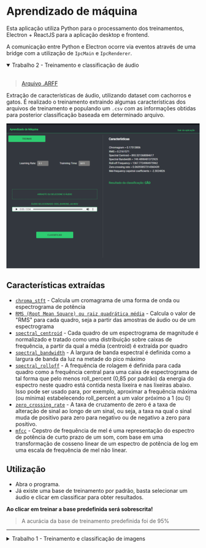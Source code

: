 # Aprendizado de máquina

Esta aplicação utiliza Python para o processamento dos treinamentos, Electron + ReactJS para a aplicação desktop e frontend.

A comunicação entre Python e Electron ocorre via eventos através de uma bridge com a utilização de `IpcMain` e `IpcRenderer`.

<details open>
<summary>Trabalho 2 - Treinamento e classificação de áudio</summary>

<br>

> [Arquivo .ARFF](./python/audio_features.arff)

Extração de características de áudio, utilizando dataset com cachorros e gatos. É realizado o treinamento extraindo algumas características dos arquivos de treinamento e populando um `.csv` com as informações obtidas para posterior classificação baseada em determinado arquivo.

![](docs/screenshots/work2.png)

## Características extraídas

- [`chroma_stft`](https://librosa.org/doc/latest/generated/librosa.feature.chroma_stft.html) - Calcula um cromagrama de uma forma de onda ou espectrograma de potência
- [`RMS (Root Mean Square) ou raiz quadrática média`](https://librosa.org/doc/latest/generated/librosa.feature.rms.html) - Calcula o valor de "RMS" para cada quadro, seja a partir das amostras de áudio ou de um espectrograma
- [`spectral_centroid`](https://librosa.org/doc/latest/generated/librosa.feature.spectral_centroid.html) - Cada quadro de um espectrograma de magnitude é normalizado e tratado como uma distribuição sobre caixas de frequência, a partir da qual a média (centroid) é extraída por quadro
- [`spectral_bandwidth`](https://librosa.org/doc/latest/generated/librosa.feature.spectral_bandwidth.html) - A largura de banda espectral é definida como a largura de banda da luz na metade do pico máximo
- [`spectral_rolloff`](https://librosa.org/doc/latest/generated/librosa.feature.spectral_rolloff.html) - A frequência de rolagem é definida para cada quadro como a frequência central para uma caixa de espectrograma de tal forma que pelo menos roll_percent (0,85 por padrão) da energia do espectro neste quadro está contida nesta lixeira e nas lixeiras abaixo. Isso pode ser usado para, por exemplo, aproximar a frequência máxima (ou mínima) estabelecendo roll_percent a um valor próximo a 1 (ou 0)
- [`zero_crossing_rate`](https://librosa.org/doc/latest/generated/librosa.feature.zero_crossing_rate.html) - A taxa de cruzamento de zero é a taxa de alteração de sinal ao longo de um sinal, ou seja, a taxa na qual o sinal muda de positivo para zero para negativo ou de negativo a zero para positivo.
- [`mfcc`](https://librosa.org/doc/latest/generated/librosa.feature.mfcc.html) - Cepstro de frequência de mel é uma representação do espectro de potência de curto prazo de um som, com base em uma transformação de cosseno linear de um espectro de potência de log em uma escala de frequência de mel não linear.

## Utilização

- Abra o programa.
- Já existe uma base de treinamento por padrão, basta selecionar um áudio e clicar em classificar para obter resultados.

**Ao clicar em treinar a base predefinida será sobrescrita!**

> A acurácia da base de treinamento predefinida foi de 95%

</details>

-----

<details>
<summary>Trabalho 1 - Treinamento e classificação de imagens</summary>

Veja [este branch para Trabalho 1](https://github.com/tiagoboeing/machine-learning/tree/trabalho-1).

![](docs/screenshots/electron_Jvu1J6Guuy.png)

</details>

